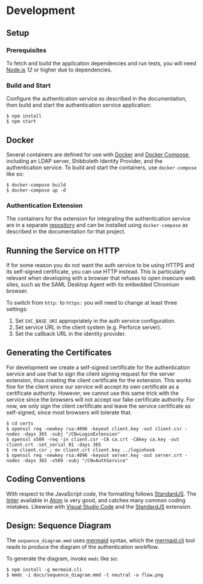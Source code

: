 # Development

## Setup

### Prerequisites

To fetch and build the application dependencies and run tests, you will need
[Node.js](http://nodejs.org) *12* or higher due to dependencies.

### Build and Start

Configure the authentication service as described in the documentation, then
build and start the authentication service application:

```shell
$ npm install
$ npm start
```

## Docker

Several containers are defined for use with [Docker](https://www.docker.com) and
[Docker Compose](https://docs.docker.com/compose/), including an LDAP server,
Shibboleth Identity Provider, and the authentication service. To build and start
the containers, use `docker-compose` like so:

```shell
$ docker-compose build
$ docker-compose up -d
```

### Authentication Extension

The containers for the extension for integrating the authentication service are
in a separate
[repository](https://github.com/perforce/helix-authentication-extension) and can
be installed using `docker-compose` as described in the documentation for that
project.

## Running the Service on HTTP

If for some reason you do not want the auth service to be using HTTPS and its
self-signed certificate, you can use HTTP instead. This is particularly relevant
when developing with a browser that refuses to open insecure web sites, such as
the SAML Desktop Agent with its embedded Chromium browser.

To switch from `http:` to `https:` you will need to change at least three settings:

1. Set `SVC_BASE_URI` appropriately in the auth service configuration.
1. Set service URL in the client system (e.g. Perforce server).
1. Set the callback URL in the identity provider.

## Generating the Certificates

For development we create a self-signed certificate for the authentication
service and use that to sign the client signing request for the server
extension, thus creating the client certificate for the extension. This works
fine for the client since our service will accept its own certificate as a
certificate authority. However, we cannot use this same trick with the service
since the browsers will not accept our fake certificate authority. For now, we
only sign the client certificate and leave the service certificate as
self-signed, since most browsers will tolerate that.

```shell
$ cd certs
$ openssl req -newkey rsa:4096 -keyout client.key -out client.csr -nodes -days 365 -subj "/CN=LoginExtension"
$ openssl x509 -req -in client.csr -CA ca.crt -CAkey ca.key -out client.crt -set_serial 01 -days 365
$ rm client.csr ; mv client.crt client.key ../loginhook
$ openssl req -newkey rsa:4096 -keyout server.key -out server.crt -nodes -days 365 -x509 -subj "/CN=AuthService"
```

## Coding Conventions

With respect to the JavaScript code, the formatting follows
[StandardJS](https://standardjs.com). The
[linter](https://atom.io/packages/linter-js-standard) available in
[Atom](https://atom.io) is very good, and catches many common coding mistakes.
Likewise with [Visual Studio Code](https://code.visualstudio.com) and the
[StandardJS](https://github.com/standard/vscode-standardjs) extension.

## Design: Sequence Diagram

The `sequence_diagram.mmd` uses [mermaid](https://mermaidjs.github.io) syntax,
which the [mermaid.cli](https://github.com/mermaidjs/mermaid.cli) tool reads to
produce the diagram of the authentication workflow.

To generate the diagram, invoke `mmdc` like so:

```shell
$ npm install -g mermaid.cli
$ mmdc -i docs/sequence_diagram.mmd -t neutral -o flow.png
```
